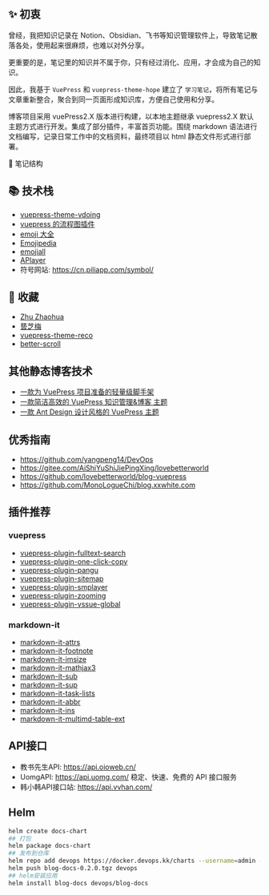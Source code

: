 ## ✨ 初衷

曾经，我把知识记录在 Notion、Obsidian、飞书等知识管理软件上，导致笔记散落各处，使用起来很麻烦，也难以对外分享。

更重要的是，笔记里的知识并不属于你，只有经过消化、应用，才会成为自己的知识。

因此，我基于 `VuePress` 和 `vuepress-theme-hope` 建立了 `学习笔记`，将所有笔记与文章重新整合，聚合到同一页面形成知识库，方便自己使用和分享。

博客项目采用 vuePress2.X 版本进行构建，以本地主题继承 vuepress2.X 默认主题方式进行开发。集成了部分插件，丰富首页功能。围绕 markdown 语法进行文档编写，记录日常工作中的文档资料，最终项目以 html 静态文件形式进行部署。

🧱 笔记结构

## 📚 技术栈

- [vuepress-theme-vdoing](https://xugaoyi.github.io/vuepress-theme-vdoing-doc/)
- [vuepress 的流程图插件](https://flowchart.vuepress.ulivz.com/)
- [emoji 大全](https://www.emojidaquan.com/)
- [Emojipedia](https://emojipedia.org/)
- [emojiall](https://www.emojiall.com/zh-hans)
- [APlayer](https://aplayer.js.org/)
- 符号网站: <https://cn.piliapp.com/symbol/>

## 🎉 收藏

- [Zhu Zhaohua](https://zhuzhaohua.com/)
- [兿芝梅](https://arieltlm.github.io/my-blog/)
- [vuepress-theme-reco](https://vuepress-theme-reco.recoluan.com/)
- [better-scroll](http://ustbhuangyi.github.io/better-scroll/doc/zh-hans/#better-scroll%20%E6%98%AF%E4%BB%80%E4%B9%88)

## 其他静态博客技术

- [一款为 VuePress 项目准备的轻量级脚手架](https://zpfz.github.io/vuepress-creator/zh/)
- [一款简洁高效的 VuePress 知识管理&博客 主题](https://doc.xugaoyi.com/)
- [一款 Ant Design 设计风格的 VuePress 主题](https://antdocs.vercel.app/)

## 优秀指南

- <https://github.com/yangpeng14/DevOps>
- <https://gitee.com/AiShiYuShiJiePingXing/lovebetterworld>
- <https://github.com/lovebetterworld/blog-vuepress>
- <https://github.com/MonoLogueChi/blog.xxwhite.com>

## 插件推荐

### vuepress

- [vuepress-plugin-fulltext-search](https://www.npmjs.com/package/vuepress-plugin-fulltext-search)
- [vuepress-plugin-one-click-copy](https://www.npmjs.com/package/vuepress-plugin-one-click-copy)
- [vuepress-plugin-pangu](https://www.npmjs.com/package/vuepress-plugin-spacing)
- [vuepress-plugin-sitemap](https://www.npmjs.com/package/vuepress-plugin-sitemap)
- [vuepress-plugin-smplayer](https://www.npmjs.com/package/vuepress-plugin-smplayer)
- [vuepress-plugin-zooming](https://www.npmjs.com/package/vuepress-plugin-zooming)
- [vuepress-plugin-vssue-global](https://www.npmjs.com/package/vuepress-plugin-vssue-global)

### markdown-it

- [markdown-it-attrs](https://www.npmjs.com/package/markdown-it-attrs)
- [markdown-it-footnote](https://www.npmjs.com/package/markdown-it-footnote)
- [markdown-it-imsize](https://www.npmjs.com/package/markdown-it-imsize)
- [markdown-it-mathjax3](https://www.npmjs.com/package/markdown-it-mathjax3)
- [markdown-it-sub](https://www.npmjs.com/package/markdown-it-sub)
- [markdown-it-sup](https://www.npmjs.com/package/markdown-it-sup)
- [markdown-it-task-lists](https://www.npmjs.com/package/markdown-it-task-lists)
- [markdown-it-abbr](https://www.npmjs.com/package/markdown-it-abbr)
- [markdown-it-ins](https://www.npmjs.com/package/markdown-it-ins)
- [markdown-it-multimd-table-ext](https://www.npmjs.com/package/markdown-it-multimd-table-ext)

## API接口

- 教书先生API: <https://api.oioweb.cn/>
- UomgAPI: <https://api.uomg.com/> 稳定、快速、免费的 API 接口服务
- 韩小韩API接口站: <https://api.vvhan.com/>

## Helm

```bash
helm create docs-chart
## 打包
helm package docs-chart
## 发布到仓库
helm repo add devops https://docker.devops.kk/charts --username=admin --password=Harbor12345
helm push blog-docs-0.2.0.tgz devops
## helm安装应用
helm install blog-docs devops/blog-docs
```
